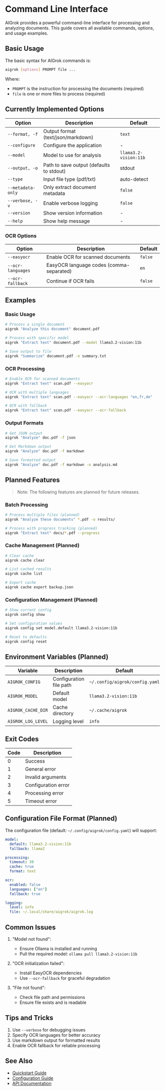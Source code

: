 # Command Line Interface

AIGrok provides a powerful command-line interface for processing and analyzing documents. This guide covers all available commands, options, and usage examples.

## Basic Usage

The basic syntax for AIGrok commands is:

```bash
aigrok [options] PROMPT file ...
```

Where:
- `PROMPT` is the instruction for processing the documents (required)
- `file` is one or more files to process (required)

## Currently Implemented Options

| Option | Description | Default |
|--------|-------------|---------|
| `--format, -f` | Output format (text/json/markdown) | `text` |
| `--configure` | Configure the application | - |
| `--model` | Model to use for analysis | `llama3.2-vision:11b` |
| `--output, -o` | Path to save output (defaults to stdout) | stdout |
| `--type` | Input file type (pdf/txt) | auto-detect |
| `--metadata-only` | Only extract document metadata | `false` |
| `--verbose, -v` | Enable verbose logging | `false` |
| `--version` | Show version information | - |
| `--help` | Show help message | - |

### OCR Options

| Option | Description | Default |
|--------|-------------|---------|
| `--easyocr` | Enable OCR for scanned documents | `false` |
| `--ocr-languages` | EasyOCR language codes (comma-separated) | `en` |
| `--ocr-fallback` | Continue if OCR fails | `false` |

## Examples

### Basic Usage

```bash
# Process a single document
aigrok "Analyze this document" document.pdf

# Process with specific model
aigrok "Extract text" document.pdf --model llama3.2-vision:11b

# Save output to file
aigrok "Summarize" document.pdf -o summary.txt
```

### OCR Processing

```bash
# Enable OCR for scanned documents
aigrok "Extract text" scan.pdf --easyocr

# OCR with multiple languages
aigrok "Extract text" scan.pdf --easyocr --ocr-languages "en,fr,de"

# OCR with fallback
aigrok "Extract text" scan.pdf --easyocr --ocr-fallback
```

### Output Formats

```bash
# Get JSON output
aigrok "Analyze" doc.pdf -f json

# Get Markdown output
aigrok "Analyze" doc.pdf -f markdown

# Save formatted output
aigrok "Analyze" doc.pdf -f markdown -o analysis.md
```

## Planned Features

> Note: The following features are planned for future releases.

### Batch Processing

```bash
# Process multiple files (planned)
aigrok "Analyze these documents" *.pdf -o results/

# Process with progress tracking (planned)
aigrok "Extract text" docs/*.pdf --progress
```

### Cache Management (Planned)

```bash
# Clear cache
aigrok cache clear

# List cached results
aigrok cache list

# Export cache
aigrok cache export backup.json
```

### Configuration Management (Planned)

```bash
# Show current config
aigrok config show

# Set configuration values
aigrok config set model.default llama3.2-vision:11b

# Reset to defaults
aigrok config reset
```

## Environment Variables (Planned)

| Variable | Description | Default |
|----------|-------------|---------|
| `AIGROK_CONFIG` | Configuration file path | `~/.config/aigrok/config.yaml` |
| `AIGROK_MODEL` | Default model | `llama3.2-vision:11b` |
| `AIGROK_CACHE_DIR` | Cache directory | `~/.cache/aigrok` |
| `AIGROK_LOG_LEVEL` | Logging level | `info` |

## Exit Codes

| Code | Description |
|------|-------------|
| 0 | Success |
| 1 | General error |
| 2 | Invalid arguments |
| 3 | Configuration error |
| 4 | Processing error |
| 5 | Timeout error |

## Configuration File Format (Planned)

The configuration file (default: `~/.config/aigrok/config.yaml`) will support:

```yaml
model:
  default: llama3.2-vision:11b
  fallback: llama2

processing:
  timeout: 30
  cache: true
  format: text

ocr:
  enabled: false
  languages: ["en"]
  fallback: true

logging:
  level: info
  file: ~/.local/share/aigrok/aigrok.log
```

## Common Issues

1. "Model not found":
   - Ensure Ollama is installed and running
   - Pull the required model: `ollama pull llama3.2-vision:11b`

2. "OCR initialization failed":
   - Install EasyOCR dependencies
   - Use `--ocr-fallback` for graceful degradation

3. "File not found":
   - Check file path and permissions
   - Ensure file exists and is readable

## Tips and Tricks

1. Use `--verbose` for debugging issues
2. Specify OCR languages for better accuracy
3. Use markdown output for formatted results
4. Enable OCR fallback for reliable processing

## See Also

- [Quickstart Guide](quickstart.md)
- [Configuration Guide](configuration.md)
- [API Documentation](api.md)
